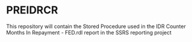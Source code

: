 # PREIDRCR
This repository will contain the Stored Procedure used in the IDR Counter Months In Repayment - FED.rdl report in the SSRS reporting project
